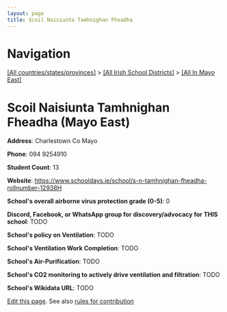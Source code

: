 ```yaml
---
layout: page
title: Scoil Naisiunta Tamhnighan Fheadha
---
```

# Navigation

[[All countries/states/provinces]](../../..) > [[All Irish School Districts]](../..) > [[All In Mayo East]](..)

# Scoil Naisiunta Tamhnighan Fheadha (Mayo East)

**Address**: Charlestown Co Mayo

**Phone**: 094 9254910

**Student Count**: 13

**Website**: <https://www.schooldays.ie/school/s-n-tamhnighan-fheadha-rollnumber-12938H>

**School's overall airborne virus protection grade (0-5)**: 0

**Discord, Facebook, or WhatsApp group for discovery/advocacy for THIS school**: TODO

**School's policy on Ventilation**: TODO

**School's Ventilation Work Completion**: TODO

**School's Air-Purification**: TODO

**School's CO2 monitoring to actively drive ventilation and filtration**: TODO

**School's Wikidata URL**: TODO


[Edit this page](https://github.com/ventilate-schools/Ireland/edit/main/./Mayo_East/Scoil_Naisiunta_Tamhnighan_Fheadha.md). See also [rules for contribution](../../../contribution-rules/)